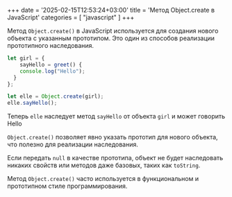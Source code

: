 +++
date = '2025-02-15T12:53:24+03:00'
title = 'Метод Object.create в JavaScript'
categories = [ "javascript" ]
+++

Метод `Object.create()` в JavaScript используется для создания нового объекта с указанным прототипом. Это один из способов реализации прототипного наследования.

```js
let girl = {
    sayHello = greet() {
    console.log("Hello");
  }
};

let elle = Object.create(girl);
elle.sayHello();
```

Теперь `elle` наследует метод `sayHello` от объекта `girl`
и может говорить Hello 

`Object.create()` позволяет явно указать прототип для нового объекта, что полезно для реализации наследования.

Если передать `null` в качестве прототипа, объект не будет наследовать никаких свойств или методов даже базовых, таких как `toString`.

Метод `Object.create()` часто используется в функциональном и прототипном стиле программирования.